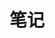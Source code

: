---
title: 笔记
description: '记录一些学习中的知识点'
image: cover.jpg

# Badge style
style:
    background: "#fdf0c4"
    color: "#3d3d3d"
---